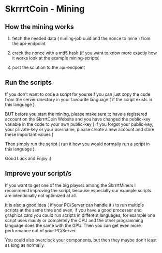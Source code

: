 # SkrrrtCoin - Mining

## How the mining works

1. fetch the needed data ( mining-job uuid and the nonce to mine ) from the api-endpoint


2. crack the nonce with a md5 hash (if you want to know more exactly how it works look at
   the example mining-scripts)


3. post the solution to the api-endpoint


## Run the scripts

If you don't want to code a script for yourself you can just copy the code from the
server directory in your favourite language ( if the script exists in this language ).

BUT before you start the mining, please make sure to have a registered account on the
SkrrrtCoin Website and you have changed the public-key variable in the code to your own
public-key ( If you forgot your public-key, your private-key or 
your username, please create a new account and store these important values )

Then simply run the script ( run it how you would normally run a script in this language ).

Good Luck and Enjoy :)

## Improve your script/s

If you want to get one of the big players among the SkrrrtMiners I recommend improving the
script, because especially our example scripts are intentionally not  optimized at all.

It is also a good idea ( if your PC/Server can handle it ) to run multiple scripts at the
same time and even, if you have a good processor and graphics card you could run scripts
in different languages, for example one script uses mainly or completely the CPU and
the other programming language does the same with the GPU. Then you can get even more
performance out of your PC/Server.

You could also overclock your components, but then they maybe don't least as long as
normally.
